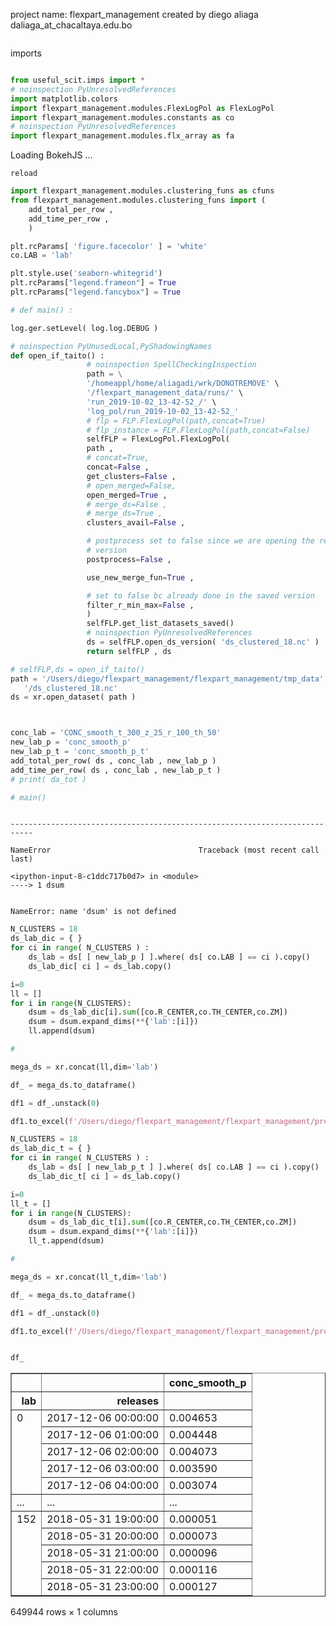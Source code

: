 project name: flexpart_management
created by diego aliaga daliaga_at_chacaltaya.edu.bo


```python

```

imports


```python

from useful_scit.imps import *
# noinspection PyUnresolvedReferences
import matplotlib.colors
import flexpart_management.modules.FlexLogPol as FlexLogPol
import flexpart_management.modules.constants as co
# noinspection PyUnresolvedReferences
import flexpart_management.modules.flx_array as fa
```



<div class="bk-root">
    <a href="https://bokeh.pydata.org" target="_blank" class="bk-logo bk-logo-small bk-logo-notebook"></a>
    <span id="1001">Loading BokehJS ...</span>
</div>




    reload



```python
import flexpart_management.modules.clustering_funs as cfuns
from flexpart_management.modules.clustering_funs import (
    add_total_per_row ,
    add_time_per_row ,
    )

plt.rcParams[ 'figure.facecolor' ] = 'white'
co.LAB = 'lab'

plt.style.use('seaborn-whitegrid')
plt.rcParams["legend.frameon"] = True
plt.rcParams["legend.fancybox"] = True
```


```python
# def main() :

log.ger.setLevel( log.log.DEBUG )
```


```python
# noinspection PyUnusedLocal,PyShadowingNames
def open_if_taito() :
                 # noinspection SpellCheckingInspection
                 path = \
                 '/homeappl/home/aliagadi/wrk/DONOTREMOVE' \
                 '/flexpart_management_data/runs/' \
                 'run_2019-10-02_13-42-52_/' \
                 'log_pol/run_2019-10-02_13-42-52_'
                 # flp = FLP.FlexLogPol(path,concat=True)
                 # flp_instance = FLP.FlexLogPol(path,concat=False)
                 selfFLP = FlexLogPol.FlexLogPol(
                 path ,
                 # concat=True,
                 concat=False ,
                 get_clusters=False ,
                 # open_merged=False,
                 open_merged=True ,
                 # merge_ds=False ,
                 # merge_ds=True ,
                 clusters_avail=False ,

                 # postprocess set to false since we are opening the re interpolated
                 # version
                 postprocess=False ,

                 use_new_merge_fun=True ,

                 # set to false bc already done in the saved version
                 filter_r_min_max=False ,
                 )
                 selfFLP.get_list_datasets_saved()
                 # noinspection PyUnresolvedReferences
                 ds = selfFLP.open_ds_version( 'ds_clustered_18.nc' )
                 return selfFLP , ds
```


```python
# selfFLP,ds = open_if_taito()
path = '/Users/diego/flexpart_management/flexpart_management/tmp_data' \
   '/ds_clustered_18.nc'
ds = xr.open_dataset( path )
```


```python

```


```python

```


```python
conc_lab = 'CONC_smooth_t_300_z_25_r_100_th_50'
new_lab_p = 'conc_smooth_p'
new_lab_p_t = 'conc_smooth_p_t'
add_total_per_row( ds , conc_lab , new_lab_p )
add_time_per_row( ds , conc_lab , new_lab_p_t )
# print( da_tot )
```


```python
# main()
```


```python

```


    ---------------------------------------------------------------------------

    NameError                                 Traceback (most recent call last)

    <ipython-input-8-c1ddc717b0d7> in <module>
    ----> 1 dsum
    

    NameError: name 'dsum' is not defined



```python
N_CLUSTERS = 18
ds_lab_dic = { }
for ci in range( N_CLUSTERS ) :
    ds_lab = ds[ [ new_lab_p ] ].where( ds[ co.LAB ] == ci ).copy()
    ds_lab_dic[ ci ] = ds_lab.copy()
```


```python
i=0
ll = [] 
for i in range(N_CLUSTERS):
    dsum = ds_lab_dic[i].sum([co.R_CENTER,co.TH_CENTER,co.ZM])
    dsum = dsum.expand_dims(**{'lab':[i]})
    ll.append(dsum)

#
```


```python
mega_ds = xr.concat(ll,dim='lab')
```


```python
df_ = mega_ds.to_dataframe()
```


```python
df1 = df_.unstack(0)
```


```python
df1.to_excel(f'/Users/diego/flexpart_management/flexpart_management/presentations/{new_lab_p}.xls')
```


```python
N_CLUSTERS = 18
ds_lab_dic_t = { }
for ci in range( N_CLUSTERS ) :
    ds_lab = ds[ [ new_lab_p_t ] ].where( ds[ co.LAB ] == ci ).copy()
    ds_lab_dic_t[ ci ] = ds_lab.copy()
```


```python
i=0
ll_t = [] 
for i in range(N_CLUSTERS):
    dsum = ds_lab_dic_t[i].sum([co.R_CENTER,co.TH_CENTER,co.ZM])
    dsum = dsum.expand_dims(**{'lab':[i]})
    ll_t.append(dsum)

#
```


```python
mega_ds = xr.concat(ll_t,dim='lab')
```


```python
df_ = mega_ds.to_dataframe()
```


```python
df1 = df_.unstack(0)
```


```python
df1.to_excel(f'/Users/diego/flexpart_management/flexpart_management/presentations/{new_lab_p_t}.xls')
```


```python

```


```python
df_
```




<div>
<style scoped>
    .dataframe tbody tr th:only-of-type {
        vertical-align: middle;
    }

    .dataframe tbody tr th {
        vertical-align: top;
    }

    .dataframe thead th {
        text-align: right;
    }
</style>
<table border="1" class="dataframe">
  <thead>
    <tr style="text-align: right;">
      <th></th>
      <th></th>
      <th>conc_smooth_p</th>
    </tr>
    <tr>
      <th>lab</th>
      <th>releases</th>
      <th></th>
    </tr>
  </thead>
  <tbody>
    <tr>
      <td rowspan="5" valign="top">0</td>
      <td>2017-12-06 00:00:00</td>
      <td>0.004653</td>
    </tr>
    <tr>
      <td>2017-12-06 01:00:00</td>
      <td>0.004448</td>
    </tr>
    <tr>
      <td>2017-12-06 02:00:00</td>
      <td>0.004073</td>
    </tr>
    <tr>
      <td>2017-12-06 03:00:00</td>
      <td>0.003590</td>
    </tr>
    <tr>
      <td>2017-12-06 04:00:00</td>
      <td>0.003074</td>
    </tr>
    <tr>
      <td>...</td>
      <td>...</td>
      <td>...</td>
    </tr>
    <tr>
      <td rowspan="5" valign="top">152</td>
      <td>2018-05-31 19:00:00</td>
      <td>0.000051</td>
    </tr>
    <tr>
      <td>2018-05-31 20:00:00</td>
      <td>0.000073</td>
    </tr>
    <tr>
      <td>2018-05-31 21:00:00</td>
      <td>0.000096</td>
    </tr>
    <tr>
      <td>2018-05-31 22:00:00</td>
      <td>0.000116</td>
    </tr>
    <tr>
      <td>2018-05-31 23:00:00</td>
      <td>0.000127</td>
    </tr>
  </tbody>
</table>
<p>649944 rows × 1 columns</p>
</div>




```python

```
